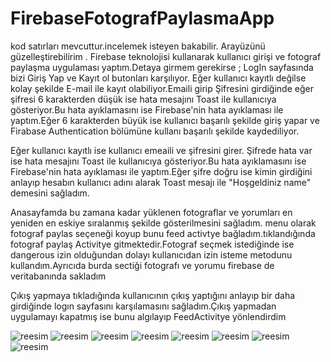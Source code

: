 # FirebaseFotografPaylasmaApp
kod satırları mevcuttur.incelemek isteyen bakabilir. Arayüzünü güzelleştirebilirim .
Firebase teknolojisi kullanarak kullanıcı girişi ve fotograf paylaşma uygulaması yaptım.Detaya girmem gerekirse ;
LogIn sayfasında bizi Giriş Yap ve Kayıt ol butonları karşılıyor.
Eğer kullanıcı kayıtlı değilse kolay şekilde E-mail ile kayıt olabiliyor.Emaili girip Şifresini girdiğinde 
eğer şifresi 6 karakterden düşük ise hata mesajını Toast ile kullanıcıya gösteriyor.Bu hata ayıklamasını ise Firebase'nin hata ayıklaması ile yaptım.Eğer 6 karakterden 
büyük ise kullanıcı başarılı şekilde giriş yapar ve Firabase Authentication bölümüne kullanı başarılı şekilde kaydediliyor.

Eğer kullanıcı kayıtlı ise kullanıcı emeaili ve şifresini girer. Şifrede hata var ise hata mesajını Toast ile kullanıcıya gösteriyor.Bu hata ayıklamasını ise Firebase'nin hata ayıklaması ile 
yaptım.Eğer şifre doğru ise kimin girdiğini anlayıp hesabın kullanıcı adını alarak Toast mesajı ile "Hoşgeldiniz name" demesini sağladım.

Anasayfamda bu zamana kadar yüklenen fotograflar ve yorumları en yeniden en eskiye sıralanmış şekilde gösterilmesini sağladım.
menu olarak fotograf paylas seçeneği koyup bunu feed activtye bağladım.tıklandığında fotograf paylaş Activitye gitmektedir.Fotograf seçmek istediğinde ise dangerous izin
olduğundan dolayı kullanıcıdan izin isteme metodunu kullandım.Ayrıcıda burda sectiği fotografı ve yorumu firebase de veritabanında sakladım

Çıkış yapmaya tıkladığında kullanıcının çıkış yaptığını anlayıp bir daha girdiğinde logın sayfasını karşılamasını sağladım.Çıkış yapmadan uygulamayı kapatmış ise bunu 
algılayıp FeedActivitye yönlendirdim



![reesim](https://github.com/musasoydas/aaaa/blob/main/kotlinproject1/app/ekran/Screenshot_20221225_152724.png)
![reesim](https://github.com/musasoydas/aaaa/blob/main/kotlinproject1/app/ekran/Screenshot_20221225_152816.png)
![reesim](https://github.com/musasoydas/aaaa/blob/main/kotlinproject1/app/ekran/Screenshot_20221225_152840.png)
![reesim](https://github.com/musasoydas/aaaa/blob/main/kotlinproject1/app/ekran/Screenshot_20221225_152908.png)
![reesim](https://github.com/musasoydas/aaaa/blob/main/kotlinproject1/app/ekran/Screenshot_20221225_152923.png)
![reesim](https://github.com/musasoydas/aaaa/blob/main/kotlinproject1/app/ekran/Screenshot_20221225_152941.png)
![reesim](https://github.com/musasoydas/aaaa/blob/main/kotlinproject1/app/ekran/Screenshot_20221225_155858.png)
![reesim](https://github.com/musasoydas/aaaa/blob/main/kotlinproject1/app/ekran/Screenshot_20221225_155921.png)
